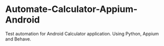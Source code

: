 # Automate-Calculator-Appium-Android
 Test automation for Android Calculator application. Using Python, Appium and Behave.
